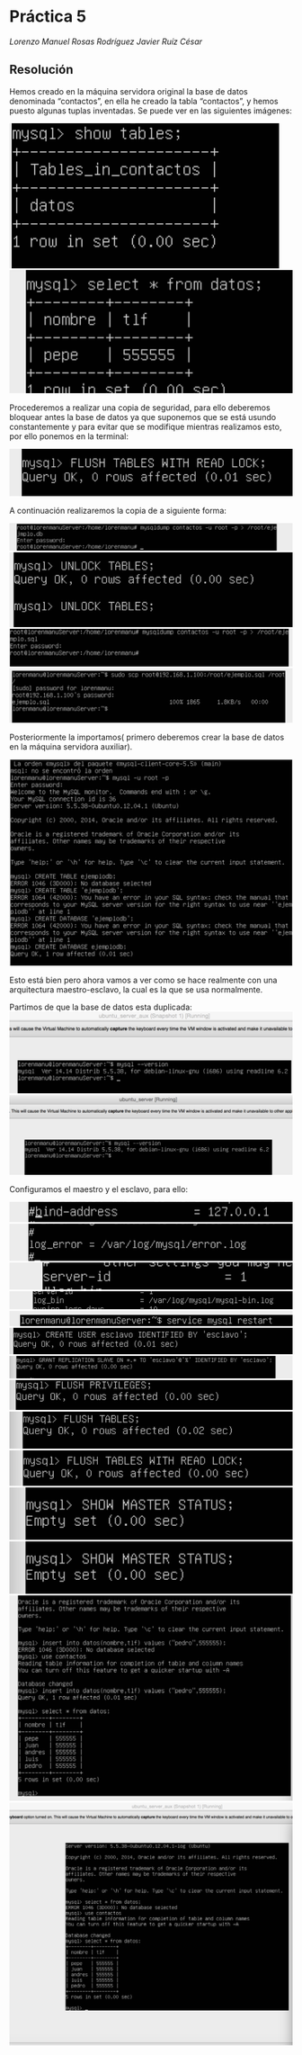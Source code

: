 # Práctica 5
*Lorenzo Manuel Rosas Rodríguez*
*Javier Ruíz César*

## Resolución
Hemos creado en la máquina servidora original la base de datos denominada “contactos”, en ella he creado la tabla “contactos”, y hemos puesto algunas tuplas inventadas. Se puede ver 
en las siguientes imágenes:

![img](https://github.com/lorenmanu/swap1415/blob/master/practica5/imagen1.png)
![img](https://github.com/lorenmanu/swap1415/blob/master/practica5/imagen2.png)

Procederemos a realizar una copia de seguridad, para ello deberemos bloquear antes la base de datos ya que suponemos que se está usundo constantemente y para evitar que se modifique mientras realizamos esto, por ello ponemos en la terminal:

![img](https://github.com/lorenmanu/swap1415/blob/master/practica5/imagen3.png)

A continuación realizaremos la copia de a siguiente forma:

![img](https://github.com/lorenmanu/swap1415/blob/master/practica5/imagen4.png)
![img](https://github.com/lorenmanu/swap1415/blob/master/practica5/imagen5.png)
![img](https://github.com/lorenmanu/swap1415/blob/master/practica5/imagen6.png)
![img](https://github.com/lorenmanu/swap1415/blob/master/practica5/imagen7.png)


Posteriormente la importamos( primero deberemos crear la base de datos en la máquina servidora auxiliar).

![img](https://github.com/lorenmanu/swap1415/blob/master/practica5/imagen9.png)

Esto está bien pero ahora vamos a ver como se hace realmente con una arquitectura maestro-esclavo, la cual es la que se usa normalmente.

Partimos de que la base de datos esta duplicada:
![img](https://github.com/lorenmanu/swap1415/blob/master/practica5/imagen10.png)
![img](https://github.com/lorenmanu/swap1415/blob/master/practica5/imagen11.png)


Configuramos el maestro y el esclavo, para ello:

![img](https://github.com/lorenmanu/swap1415/blob/master/practica5/imagen12.png)
![img](https://github.com/lorenmanu/swap1415/blob/master/practica5/imagen13.png)
![img](https://github.com/lorenmanu/swap1415/blob/master/practica5/imagen14.png)
![img](https://github.com/lorenmanu/swap1415/blob/master/practica5/imagen15.png)
![img](https://github.com/lorenmanu/swap1415/blob/master/practica5/imagen16.png)
![img](https://github.com/lorenmanu/swap1415/blob/master/practica5/imagen17.png)
![img](https://github.com/lorenmanu/swap1415/blob/master/practica5/imagen18.png)
![img](https://github.com/lorenmanu/swap1415/blob/master/practica5/imagen19.png)
![img](https://github.com/lorenmanu/swap1415/blob/master/practica5/imagen20.png)
![img](https://github.com/lorenmanu/swap1415/blob/master/practica5/imagen21.png)
![img](https://github.com/lorenmanu/swap1415/blob/master/practica5/imagen22.png)
![img](https://github.com/lorenmanu/swap1415/blob/master/practica5/imagen22.png)
![img](https://github.com/lorenmanu/swap1415/blob/master/practica5/imagen24.png)
![img](https://github.com/lorenmanu/swap1415/blob/master/practica5/imagen25.png)